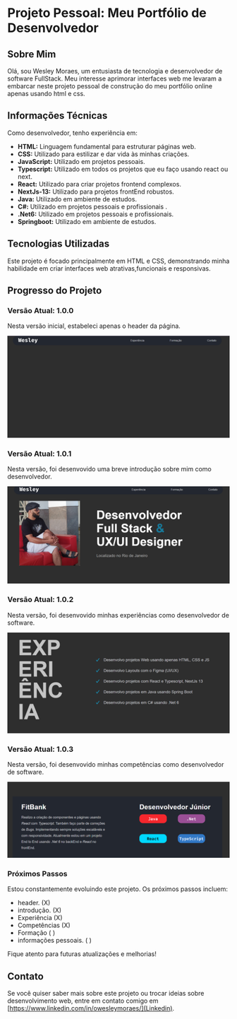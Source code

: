 # Projeto Pessoal: Meu Portfólio de Desenvolvedor

## Sobre Mim
Olá, sou Wesley Moraes, um entusiasta de tecnologia e desenvolvedor de software FullStack. Meu interesse aprimorar interfaces web me levaram a embarcar neste projeto pessoal de construção do meu portfólio online apenas usando html e css.

## Informações Técnicas
Como desenvolvedor, tenho experiência em:

- **HTML:** Linguagem fundamental para estruturar páginas web.
- **CSS:** Utilizado para estilizar e dar vida às minhas criações.
- **JavaScript:** Utilizado em projetos pessoais.
- **Typescript:** Utilizado em todos os projetos que eu faço usando react ou next.
- **React:** Utilizado para criar projetos frontend complexos.
- **NextJs-13:** Utilizado para projetos frontEnd robustos.
- **Java:** Utilizado em ambiente de estudos.
- **C#:** Utilizado em projetos pessoais e profissionais .
- **.Net6:** Utilizado em projetos pessoais e profissionais.
- **Springboot:** Utilizado em ambiente de estudos.

## Tecnologias Utilizadas
Este projeto é focado principalmente em HTML e CSS, demonstrando minha habilidade em criar interfaces web atrativas,funcionais e responsivas.

## Progresso do Projeto

### Versão Atual: 1.0.0
Nesta versão inicial, estabeleci apenas o header da página.

![Versão 1.0.0](img/header-portifolio.png)

### Versão Atual: 1.0.1
Nesta versão, foi desenvovido uma breve introdução sobre mim como desenvolvedor.

![Versão 1.0.1](img/introducao-portifolio.png)

### Versão Atual: 1.0.2
Nesta versão, foi desenvovido minhas experiências como desenvolvedor de software.

![Versão 1.0.2](img/experience-portifolio.png)

### Versão Atual: 1.0.3
Nesta versão, foi desenvovido minhas competências como desenvolvedor de software.

![Versão 1.0.2](img/competence-portifolio.png)

### Próximos Passos
Estou constantemente evoluindo este projeto. Os próximos passos incluem:

- header.                    (X)
- introdução.                (X)
- Experiência                (X)
- Competências               (X)
- Formação                   ( )
- informações pessoais.      ( )

Fique atento para futuras atualizações e melhorias!

## Contato
Se você quiser saber mais sobre este projeto ou trocar ideias sobre desenvolvimento web, entre em contato comigo em [https://www.linkedin.com/in/owesleymoraes/](Linkedin).
